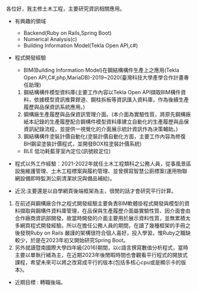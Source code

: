 各位好，我主修土木工程，主要研究資訊相關應用。


* 有興趣的領域

  * Backend(Ruby on Rails,Spring Boot)
  * Numerical Analysis(c)
  * Building Information Model(Tekla Open API,c#)

* 程式開發經驗
  * BIM(Building Information Model)在鋼結構構件生產上之應用(Tekla Open API,C#,php,MariaDB)-2019~2020(臺灣科技大學產學合作計畫專任助理)
  1. 鋼結構構件模型資料庫(主要工作內容以Tekla Open API擷取BIM構件資料，依據模型資訊推算銲道、鋼柱拆板等資訊匯入資料庫，作為後續生產履歷與品保資訊系統應用。)
  2. 鋼構廠生產履歷與品保資訊管理介面。(本介面為實驗性質，將原先鋼構廠紙本記錄的生產履歷配合鋼構件模型資料庫建立自動化的生產履歷與品保資訊紀錄流程，並提供一視覺化的介面展示統計資訊作為決策輔助。)
  3. 鋼結構構件塗裝計價自動化(塗裝計價自動化方面，主要工作內容為修復BH鋼梁塗裝計價程式，並開發BOX柱塗裝計價系統)
  

  * BLE 低功耗藍芽室內定位(訊號紋定位)

* 程式以外工作經驗：2021-2022年就任土木工程類科之公務人員，從事風景區設施維護管理、土木工程標案與履約管理、並曾撰寫智慧公廁標案(運用物聯網設備即時監測公廁清潔狀況與備品補給)。

* 近況:主要還是以自學網頁後端框架為主，很閒的話才會研究平行計算。
1. 在前述與鋼構廠合作之程式開發經驗主要負責BIM軟體掛程式開發與模型的資料擷取與鋼構件資料庫管理，在品保與生產履歷介面屬實驗性質、因介面會由合作廠商資訊部開發，故當時開發的介面主要用於展示資料性質，並無累積太多網頁程式開發經驗。所以在擔任公務人員的期間，在讀了幾種框架的手冊之後發現Ruby on Rails 嚴謹的架構很符合個人喜好，投入學習。惟Ruby之職缺較少，於是在2023年初又開始研究Spring Boot。 
1. 另外就讀暨南國際大學四年級(2016)期間，以c語言撰寫數值分析程式，當時主要以單執行緒為主，在近期2023年後閒暇時間也會觀看平行程式的開放式課程，希望未來可以將之改寫成平行的版本(包括多核心cpu或是顯示卡的版本)。

* 近期目標 : 轉職後端。



<!---
mibkndmibknd/mibkndmibknd is a ✨ special ✨ repository because its `README.md` (this file) appears on your GitHub profile.
You can click the Preview link to take a look at your changes.
--->
